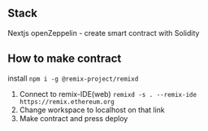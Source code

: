 ## Stack
Nextjs
openZeppelin - create smart contract with Solidity
<!-- web3.js - connect between react and solidity -->

## How to make contract
install
```npm i -g @remix-project/remixd```

1. Connect to remix-IDE(web)
```remixd -s . --remix-ide https://remix.ethereum.org```
2. Change workspace to localhost on that link
3. Make contract and press deploy